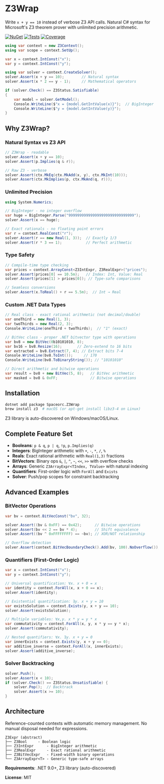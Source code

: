 # Z3Wrap

Write `x + y == 10` instead of verbose Z3 API calls. Natural C# syntax for Microsoft's Z3 theorem prover with unlimited precision arithmetic.

[![NuGet](https://img.shields.io/nuget/v/Spaceorc.Z3Wrap.svg)](https://www.nuget.org/packages/Spaceorc.Z3Wrap/)
[![Tests](https://img.shields.io/endpoint?url=https://spaceorc.github.io/Z3Wrap/badges/tests.json)](https://github.com/spaceorc/Z3Wrap/actions)
[![Coverage](https://img.shields.io/endpoint?url=https://spaceorc.github.io/Z3Wrap/badges/coverage.json)](https://github.com/spaceorc/Z3Wrap/actions)

```csharp
using var context = new Z3Context();
using var scope = context.SetUp();

var x = context.IntConst("x");
var y = context.IntConst("y");

using var solver = context.CreateSolver();
solver.Assert(x + y == 10);        // Natural syntax
solver.Assert(x * 2 == y - 1);     // Mathematical operators

if (solver.Check() == Z3Status.Satisfiable)
{
    var model = solver.GetModel();
    Console.WriteLine($"x = {model.GetIntValue(x)}");  // BigInteger
    Console.WriteLine($"y = {model.GetIntValue(y)}");
}
```

## Why Z3Wrap?

### Natural Syntax vs Z3 API
```csharp
// Z3Wrap - readable
solver.Assert(x + y == 10);
solver.Assert(p.Implies(q & r));

// Raw Z3 - verbose
solver.Assert(ctx.MkEq(ctx.MkAdd(x, y), ctx.MkInt(10)));
solver.Assert(ctx.MkImplies(p, ctx.MkAnd(q, r)));
```

### Unlimited Precision
```csharp
using System.Numerics;

// BigInteger - no integer overflow
var huge = BigInteger.Parse("999999999999999999999999999999");
solver.Assert(x == huge);

// Exact rationals - no floating point errors
var r = context.RealConst("r");
solver.Assert(r == new Real(1, 3));  // Exactly 1/3
solver.Assert(r * 3 == 1);           // Perfect arithmetic
```

### Type Safety
```csharp
// Compile-time type checking
var prices = context.ArrayConst<Z3IntExpr, Z3RealExpr>("prices");
solver.Assert(prices[0] == 10.5m);   // Index: Int, Value: Real
solver.Assert(prices[1] > prices[0]); // Type-safe comparisons

// Seamless conversions
solver.Assert(x.ToReal() + r == 5.5m);  // Int → Real
```

### Custom .NET Data Types
```csharp
// Real class - exact rational arithmetic (not decimal/double)
var oneThird = new Real(1, 3);
var twoThirds = new Real(2, 3);
Console.WriteLine(oneThird + twoThirds);  // "1" (exact)

// BitVec class - proper .NET bitvector type with operations
var bv8 = new BitVec(0b10101010, 8);
var bv16 = bv8.Resize(16);       // Zero-extend to 16 bits
var extracted = bv8.Extract(7, 4); // Extract bits 7-4
Console.WriteLine(bv8.ToInt());     // 170
Console.WriteLine(bv8.ToBinaryString()); // "10101010"

// Direct arithmetic and bitwise operations
var result = bv8 + new BitVec(5, 8);   // BitVec arithmetic
var masked = bv8 & 0xFF;               // Bitwise operations
```

## Installation

```bash
dotnet add package Spaceorc.Z3Wrap
brew install z3  # macOS (or apt-get install libz3-4 on Linux)
```

Z3 library is auto-discovered on Windows/macOS/Linux.

## Complete Feature Set

- **Booleans**: `p & q`, `p | q`, `!p`, `p.Implies(q)`
- **Integers**: BigInteger arithmetic with `+`, `-`, `*`, `/`, `%`
- **Reals**: Exact rational arithmetic with `Real(1,3)` fractions
- **BitVectors**: Binary ops `&`, `|`, `^`, `~`, `<<`, `>>` with overflow checks
- **Arrays**: Generic `Z3ArrayExpr<TIndex, TValue>` with natural indexing
- **Quantifiers**: First-order logic with `ForAll` and `Exists`
- **Solver**: Push/pop scopes for constraint backtracking

## Advanced Examples

### BitVector Operations
```csharp
var bv = context.BitVecConst("bv", 32);

solver.Assert((bv & 0xFF) == 0x42);      // Bitwise operations
solver.Assert(bv << 2 == bv * 4);        // Shift equivalence
solver.Assert((bv ^ 0xFFFFFFFF) == ~bv); // XOR/NOT relationship

// Overflow detection
solver.Assert(context.BitVecBoundaryCheck().Add(bv, 100).NoOverflow());
```

### Quantifiers (First-Order Logic)
```csharp
var x = context.IntConst("x");
var y = context.IntConst("y");

// Universal quantification: ∀x. x + 0 = x
var identity = context.ForAll(x, x + 0 == x);
solver.Assert(identity);

// Existential quantification: ∃y. x + y = 10
var existsSolution = context.Exists(y, x + y == 10);
solver.Assert(existsSolution);

// Multiple variables: ∀x,y. x * y = y * x
var commutativity = context.ForAll(x, y, x * y == y * x);
solver.Assert(commutativity);

// Nested quantifiers: ∀x. ∃y. x + y = 0
var innerExists = context.Exists(y, x + y == 0);
var additive_inverse = context.ForAll(x, innerExists);
solver.Assert(additive_inverse);
```

### Solver Backtracking
```csharp
solver.Push();
solver.Assert(x < 10);
if (solver.Check() == Z3Status.Unsatisfiable) {
    solver.Pop();  // Backtrack
    solver.Assert(x >= 10);
}
```

## Architecture

Reference-counted contexts with automatic memory management. No manual disposal needed for expressions.

```
Z3Expr (abstract)
├── Z3Bool     - Boolean logic
├── Z3IntExpr      - BigInteger arithmetic
├── Z3RealExpr     - Exact rational arithmetic
├── Z3BitVecExpr   - Fixed-width binary operations
└── Z3ArrayExpr<T> - Generic type-safe arrays
```

**Requirements**: .NET 9.0+, Z3 library (auto-discovered)

**License**: MIT